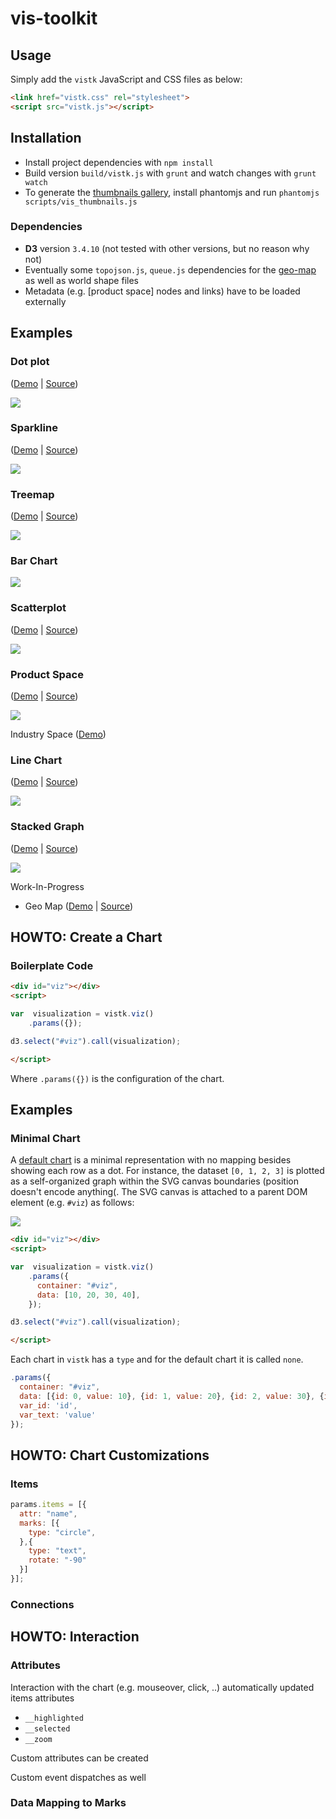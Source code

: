 # vis-toolkit

## Usage

Simply add the `vistk` JavaScript and CSS files as below:

```html
<link href="vistk.css" rel="stylesheet">
<script src="vistk.js"></script>
```
## Installation

* Install project dependencies with `npm install`
* Build version `build/vistk.js` with `grunt` and watch changes with `grunt watch`
* To generate the <a href='gallery.html'>thumbnails gallery</a>, install phantomjs and run `phantomjs scripts/vis_thumbnails.js`

### Dependencies

* **D3** version `3.4.10` (not tested with other versions, but no reason why not)
* Eventually some `topojson.js`, `queue.js` dependencies for the [geo-map](http://cid-harvard.github.io/vis-toolkit/examples/geomap.html) as well as world shape files 
* Metadata (e.g. [product space] nodes and links) have to be loaded externally

## Examples

### Dot plot 

([Demo](http://cid-harvard.github.io/vis-toolkit/examples/dotplot.html) | [Source](examples/dotplot.html))

<img src='img/dotplot.png' />

### Sparkline 

([Demo](http://cid-harvard.github.io/vis-toolkit/examples/sparkline.html) | [Source](examples/sparkline.html))

<img src='img/sparkline.png' />

### Treemap 

([Demo](http://cid-harvard.github.io/vis-toolkit/examples/treemap.html) | [Source](examples/treemap.html))

<img src='img/treemap.png' />

### Bar Chart

<img src='img/barchart.png' />

### Scatterplot 

([Demo](http://cid-harvard.github.io/vis-toolkit/examples/scatterplot.html) | [Source](examples/scatterplot.html))

<img src='img/scatterplot.png' />

### Product Space 

([Demo](http://cid-harvard.github.io/vis-toolkit/examples/scatterplot_productspace.html) | [Source](examples/scatterplot_productspace.html))

<img src='img/scatterplot_productspace.png' />

Industry Space ([Demo](http://cid-harvard.github.io/vis-toolkit/examples/scatterplot_industryspace.html))

### Line Chart

([Demo](http://cid-harvard.github.io/vis-toolkit/examples/linechart.html) | [Source](examples/linechart.html))

<img src='img/linechart.png' />

### Stacked Graph

([Demo](http://cid-harvard.github.io/vis-toolkit/examples/stacked.html) | [Source](examples/stacked.html))

<img src='img/stacked.png' />

Work-In-Progress

* Geo Map ([Demo](http://cid-harvard.github.io/vis-toolkit/examples/geomap.html) | [Source](examples/geomap.html))

## HOWTO: Create a Chart

### Boilerplate Code

```html
<div id="viz"></div>
<script>

var  visualization = vistk.viz()
    .params({});

d3.select("#viz").call(visualization);

</script>
```

Where `.params({})` is the configuration of the chart.

## Examples

### Minimal Chart

A [default chart](http://cid-harvard.github.io/vis-toolkit/examples/default_minimal.html) is a minimal representation with no mapping besides showing each row as a dot. For instance, the dataset `[0, 1, 2, 3]` is plotted as a self-organized graph within the SVG canvas boundaries (position doesn't encode anything(. The SVG canvas is attached to a parent DOM element (e.g. `#viz`) as follows:

<img src='img/default.png' />

```html
<div id="viz"></div>
<script>

var  visualization = vistk.viz()
    .params({
      container: "#viz",
      data: [10, 20, 30, 40],
    });

d3.select("#viz").call(visualization);

</script>
```

Each chart in `vistk` has a `type` and for the default chart it is called `none`. 

```js
.params({
  container: "#viz",
  data: [{id: 0, value: 10}, {id: 1, value: 20}, {id: 2, value: 30}, {id: 3, value: 40}],
  var_id: 'id',
  var_text: 'value'
});
```

## HOWTO: Chart Customizations

### Items

```js
params.items = [{
  attr: "name",
  marks: [{
    type: "circle",
  },{
    type: "text",
    rotate: "-90"
  }]
}];
```

### Connections

## HOWTO: Interaction

### Attributes

Interaction with the chart (e.g. mouseover, click, ..) automatically updated items attributes

* `__highlighted`
* `__selected`
* `__zoom`

Custom attributes can be created

Custom event dispatches as well

### Data Mapping to Marks
